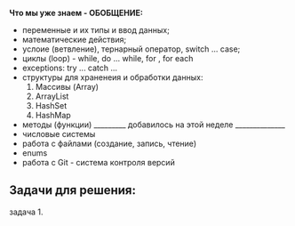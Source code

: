 **Что мы уже знаем - ОБОБЩЕНИЕ:**
- переменные и их типы и ввод данных;
- математические действия;
- услоие (ветвление), тернарный оператор, switch ... case;
- циклы (loop) - while, do ... while, for , for each
- exceptions: try ... catch ...
- cтруктуры для храненеия и обработки данных:
  1. Массивы (Array)
  2. ArrayList
  3. HashSet
  4. HashMap
- методы (функции)
_________ добавилось на этой неделе ______________
- числовые системы
- работа с файлами (создание, запись, чтение)
- enums
- работа с Git - система контроля версий

## Задачи для решения:
задача 1. 

